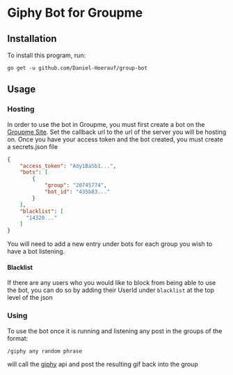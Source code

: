 # Giphy Bot for Groupme
## Installation
To install this program, run:
```
go get -u github.com/Daniel-Hoerauf/group-bot
```
## Usage
### Hosting
In order to use the bot in Groupme, you must first create a bot on the [Groupme Site](https://dev.groupme.com/bots). Set the callback url to the url of the server you will be hosting on.
Once you have your access token and the bot created, you must create a secrets.json file
```secrets.json
{
    "access_token": "Ady1BaSb1...",
    "bots": [
        {
            "group": "20745774",
            "bot_id": "435b83..."
        }
    ],
    "blacklist": [
      "14320..."
    ]
}
```
You will need to add a new entry under bots for each group you wish to have a bot listening.

#### Blacklist
If there are any users who you would like to block from being able to use the bot, you can do so by adding their UserId under `blacklist` at the top level of the json

### Using
To use the bot once it is running and listening any post in the groups of the format:
```
/giphy any random phrase
```
will call the [giphy](giphy.com) api and post the resulting gif back into the group
